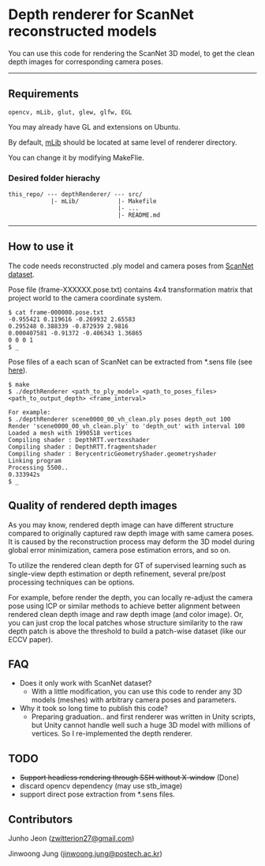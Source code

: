 # Depth renderer for ScanNet reconstructed models

You can use this code for rendering the ScanNet 3D model, to get the clean depth images for corresponding camera poses.

---
## Requirements

    opencv, mLib, glut, glew, glfw, EGL

You may already have GL and extensions on Ubuntu.

By default, [mLib](https://github.com/niessner/mLib) should be located at same level of renderer directory. 

You can change it by modifying MakeFlie.

### Desired folder hierachy

    this_repo/ --- depthRenderer/ --- src/
                |- mLib/           |- Makefile
                                   |- ...
                                   |- README.md



---

## How to use it

The code needs reconstructed .ply model and camera poses from [ScanNet dataset](http://www.scan-net.org).

Pose file (frame-XXXXXX.pose.txt) contains 4x4 transformation matrix that project world to the camera coordinate system.

    $ cat frame-000000.pose.txt
    -0.955421 0.119616 -0.269932 2.65583
    0.295248 0.388339 -0.872939 2.9816
    0.000407581 -0.91372 -0.406343 1.36865
    0 0 0 1
    $ _

Pose files of a each scan of ScanNet can be extracted from *.sens file (see [here](https://github.com/ScanNet/ScanNet/tree/master/SensReader)).

    $ make
    $ ./depthRenderer <path_to_ply_model> <path_to_poses_files> <path_to_output_depth> <frame_interval>
    
    For example:
    $ ./depthRenderer scene0000_00_vh_clean.ply poses depth_out 100
    Render 'scene0000_00_vh_clean.ply' to 'depth_out' with interval 100
    Loaded a mesh with 1990518 vertices
    Compiling shader : DepthRTT.vertexshader
    Compiling shader : DepthRTT.fragmentshader
    Compiling shader : BerycentricGeometryShader.geometryshader
    Linking program
    Processing 5500..
    0.333942s
    $ _

## Quality of rendered depth images
As you may know, rendered depth image can have different structure compared to originally captured raw depth image with same camera poses. It is caused by the reconstruction process may deform the 3D model during global error minimization, camera pose estimation errors, and so on.

To utilize the rendered clean depth for GT of supervised learning such as single-view depth estimation or depth refinement, several pre/post processing techniques can be options.

For example, before render the depth, you can locally re-adjust the camera pose using ICP or similar methods to achieve better alignment between rendered clean depth image and raw depth image (and color image). Or, you can just crop the local patches whose structure similarity to the raw depth patch is above the threshold to build a patch-wise dataset (like our ECCV paper).

## FAQ
- Does it only work with ScanNet dataset?
  - With a little modification, you can use this code to render any 3D models (meshes) with arbitrary camera poses and parameters.
- Why it took so long time to publish this code?
  - Preparing graduation.. and first renderer was written in Unity scripts, but Unity cannot handle well such a huge 3D model with millions of vertices. So I re-implemented the depth renderer.

## TODO
- ~~Support headless rendering through SSH without X-window~~ (Done)
- discard opencv dependency (may use stb_image)
- support direct pose extraction from *.sens files.

## Contributors
Junho Jeon (zwitterion27@gmail.com)

Jinwoong Jung (jinwoong.jung@postech.ac.kr)